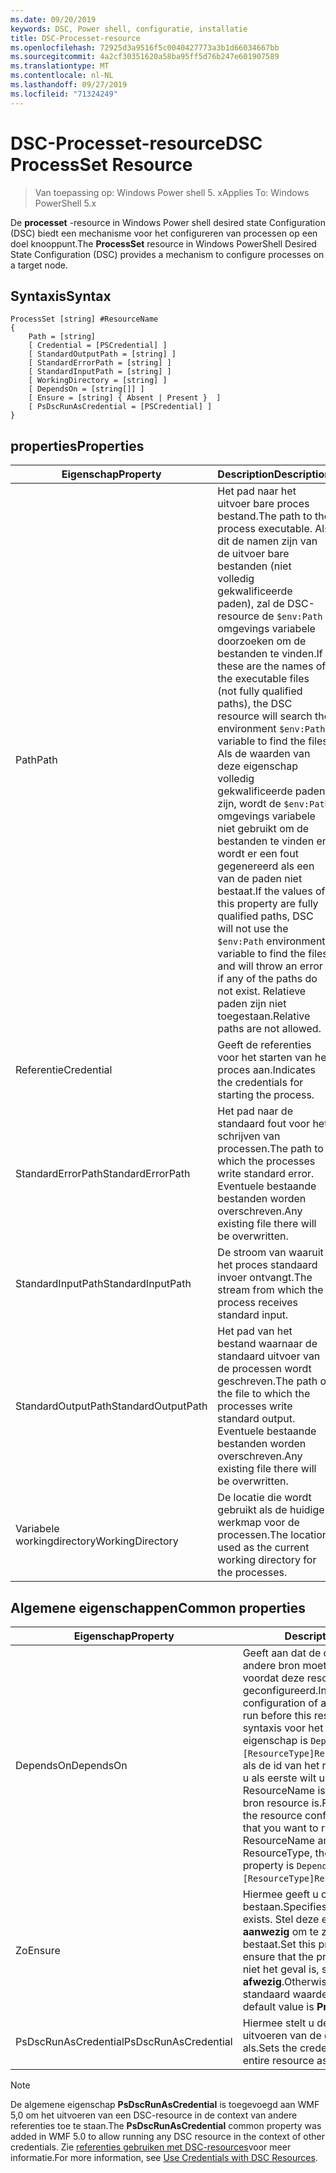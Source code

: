 ```yaml
---
ms.date: 09/20/2019
keywords: DSC, Power shell, configuratie, installatie
title: DSC-Processet-resource
ms.openlocfilehash: 72925d3a9516f5c0040427773a3b1d66034667bb
ms.sourcegitcommit: 4a2cf30351620a58ba95ff5d76b247e601907589
ms.translationtype: MT
ms.contentlocale: nl-NL
ms.lasthandoff: 09/27/2019
ms.locfileid: "71324249"
---
```

# <a name="dsc-processset-resource"></a><span data-ttu-id="69a4f-103">DSC-Processet-resource</span><span class="sxs-lookup"><span data-stu-id="69a4f-103">DSC ProcessSet Resource</span></span>

> <span data-ttu-id="69a4f-104">Van toepassing op: Windows Power shell 5. x</span><span class="sxs-lookup"><span data-stu-id="69a4f-104">Applies To: Windows PowerShell 5.x</span></span>

<span data-ttu-id="69a4f-105">De **processet** -resource in Windows Power shell desired state Configuration (DSC) biedt een mechanisme voor het configureren van processen op een doel knooppunt.</span><span class="sxs-lookup"><span data-stu-id="69a4f-105">The **ProcessSet** resource in Windows PowerShell Desired State Configuration (DSC) provides a mechanism to configure processes on a target node.</span></span>

## <a name="syntax"></a><span data-ttu-id="69a4f-106">Syntaxis</span><span class="sxs-lookup"><span data-stu-id="69a4f-106">Syntax</span></span>

```Syntax
ProcessSet [string] #ResourceName
{
    Path = [string]
    [ Credential = [PSCredential] ]
    [ StandardOutputPath = [string] ]
    [ StandardErrorPath = [string] ]
    [ StandardInputPath = [string] ]
    [ WorkingDirectory = [string] ]
    [ DependsOn = [string[]] ]
    [ Ensure = [string] { Absent | Present }  ]
    [ PsDscRunAsCredential = [PSCredential] ]
}
```

## <a name="properties"></a><span data-ttu-id="69a4f-107">properties</span><span class="sxs-lookup"><span data-stu-id="69a4f-107">Properties</span></span>

|<span data-ttu-id="69a4f-108">Eigenschap</span><span class="sxs-lookup"><span data-stu-id="69a4f-108">Property</span></span> |<span data-ttu-id="69a4f-109">Description</span><span class="sxs-lookup"><span data-stu-id="69a4f-109">Description</span></span> |
|---|---|
|<span data-ttu-id="69a4f-110">Path</span><span class="sxs-lookup"><span data-stu-id="69a4f-110">Path</span></span> |<span data-ttu-id="69a4f-111">Het pad naar het uitvoer bare proces bestand.</span><span class="sxs-lookup"><span data-stu-id="69a4f-111">The path to the process executable.</span></span> <span data-ttu-id="69a4f-112">Als dit de namen zijn van de uitvoer bare bestanden (niet volledig gekwalificeerde paden), zal de DSC-resource de `$env:Path` omgevings variabele doorzoeken om de bestanden te vinden.</span><span class="sxs-lookup"><span data-stu-id="69a4f-112">If these are the names of the executable files (not fully qualified paths), the DSC resource will search the environment `$env:Path` variable to find the files.</span></span> <span data-ttu-id="69a4f-113">Als de waarden van deze eigenschap volledig gekwalificeerde paden zijn, wordt de `$env:Path` omgevings variabele niet gebruikt om de bestanden te vinden en wordt er een fout gegenereerd als een van de paden niet bestaat.</span><span class="sxs-lookup"><span data-stu-id="69a4f-113">If the values of this property are fully qualified paths, DSC will not use the `$env:Path` environment variable to find the files, and will throw an error if any of the paths do not exist.</span></span> <span data-ttu-id="69a4f-114">Relatieve paden zijn niet toegestaan.</span><span class="sxs-lookup"><span data-stu-id="69a4f-114">Relative paths are not allowed.</span></span> |
|<span data-ttu-id="69a4f-115">Referentie</span><span class="sxs-lookup"><span data-stu-id="69a4f-115">Credential</span></span> |<span data-ttu-id="69a4f-116">Geeft de referenties voor het starten van het proces aan.</span><span class="sxs-lookup"><span data-stu-id="69a4f-116">Indicates the credentials for starting the process.</span></span> |
|<span data-ttu-id="69a4f-117">StandardErrorPath</span><span class="sxs-lookup"><span data-stu-id="69a4f-117">StandardErrorPath</span></span> |<span data-ttu-id="69a4f-118">Het pad naar de standaard fout voor het schrijven van processen.</span><span class="sxs-lookup"><span data-stu-id="69a4f-118">The path to which the processes write standard error.</span></span> <span data-ttu-id="69a4f-119">Eventuele bestaande bestanden worden overschreven.</span><span class="sxs-lookup"><span data-stu-id="69a4f-119">Any existing file there will be overwritten.</span></span> |
|<span data-ttu-id="69a4f-120">StandardInputPath</span><span class="sxs-lookup"><span data-stu-id="69a4f-120">StandardInputPath</span></span> |<span data-ttu-id="69a4f-121">De stroom van waaruit het proces standaard invoer ontvangt.</span><span class="sxs-lookup"><span data-stu-id="69a4f-121">The stream from which the process receives standard input.</span></span> |
|<span data-ttu-id="69a4f-122">StandardOutputPath</span><span class="sxs-lookup"><span data-stu-id="69a4f-122">StandardOutputPath</span></span> |<span data-ttu-id="69a4f-123">Het pad van het bestand waarnaar de standaard uitvoer van de processen wordt geschreven.</span><span class="sxs-lookup"><span data-stu-id="69a4f-123">The path of the file to which the processes write standard output.</span></span> <span data-ttu-id="69a4f-124">Eventuele bestaande bestanden worden overschreven.</span><span class="sxs-lookup"><span data-stu-id="69a4f-124">Any existing file there will be overwritten.</span></span> |
|<span data-ttu-id="69a4f-125">Variabele workingdirectory</span><span class="sxs-lookup"><span data-stu-id="69a4f-125">WorkingDirectory</span></span> |<span data-ttu-id="69a4f-126">De locatie die wordt gebruikt als de huidige werkmap voor de processen.</span><span class="sxs-lookup"><span data-stu-id="69a4f-126">The location used as the current working directory for the processes.</span></span> |

## <a name="common-properties"></a><span data-ttu-id="69a4f-127">Algemene eigenschappen</span><span class="sxs-lookup"><span data-stu-id="69a4f-127">Common properties</span></span>

|<span data-ttu-id="69a4f-128">Eigenschap</span><span class="sxs-lookup"><span data-stu-id="69a4f-128">Property</span></span> |<span data-ttu-id="69a4f-129">Description</span><span class="sxs-lookup"><span data-stu-id="69a4f-129">Description</span></span> |
|---|---|
|<span data-ttu-id="69a4f-130">DependsOn</span><span class="sxs-lookup"><span data-stu-id="69a4f-130">DependsOn</span></span> |<span data-ttu-id="69a4f-131">Geeft aan dat de configuratie van een andere bron moet worden uitgevoerd voordat deze resource wordt geconfigureerd.</span><span class="sxs-lookup"><span data-stu-id="69a4f-131">Indicates that the configuration of another resource must run before this resource is configured.</span></span> <span data-ttu-id="69a4f-132">De syntaxis voor het gebruik van deze eigenschap is `DependsOn = "[ResourceType]ResourceName"`bijvoorbeeld als de id van het resource-script blok dat u als eerste wilt uitvoeren, de naam ResourceName is en het type van de bron resource is.</span><span class="sxs-lookup"><span data-stu-id="69a4f-132">For example, if the ID of the resource configuration script block that you want to run first is ResourceName and its type is ResourceType, the syntax for using this property is `DependsOn = "[ResourceType]ResourceName"`.</span></span> |
|<span data-ttu-id="69a4f-133">Zo</span><span class="sxs-lookup"><span data-stu-id="69a4f-133">Ensure</span></span> |<span data-ttu-id="69a4f-134">Hiermee geeft u op of de processen bestaan.</span><span class="sxs-lookup"><span data-stu-id="69a4f-134">Specifies whether the processes exists.</span></span> <span data-ttu-id="69a4f-135">Stel deze eigenschap in op **aanwezig** om te zorgen dat het proces bestaat.</span><span class="sxs-lookup"><span data-stu-id="69a4f-135">Set this property to **Present** to ensure that the process exists.</span></span> <span data-ttu-id="69a4f-136">Als dat niet het geval is, stelt u deze in op **afwezig**.</span><span class="sxs-lookup"><span data-stu-id="69a4f-136">Otherwise, set it to **Absent**.</span></span> <span data-ttu-id="69a4f-137">De standaard waarde is **aanwezig**.</span><span class="sxs-lookup"><span data-stu-id="69a4f-137">The default value is **Present**.</span></span> |
|<span data-ttu-id="69a4f-138">PsDscRunAsCredential</span><span class="sxs-lookup"><span data-stu-id="69a4f-138">PsDscRunAsCredential</span></span> |<span data-ttu-id="69a4f-139">Hiermee stelt u de referentie in voor het uitvoeren van de gehele resource als.</span><span class="sxs-lookup"><span data-stu-id="69a4f-139">Sets the credential for running the entire resource as.</span></span> |

> [!NOTE]
> <span data-ttu-id="69a4f-140">De algemene eigenschap **PsDscRunAsCredential** is toegevoegd aan WMF 5,0 om het uitvoeren van een DSC-resource in de context van andere referenties toe te staan.</span><span class="sxs-lookup"><span data-stu-id="69a4f-140">The **PsDscRunAsCredential** common property was added in WMF 5.0 to allow running any DSC resource in the context of other credentials.</span></span> <span data-ttu-id="69a4f-141">Zie [referenties gebruiken met DSC-resources](../../../configurations/runasuser.md)voor meer informatie.</span><span class="sxs-lookup"><span data-stu-id="69a4f-141">For more information, see [Use Credentials with DSC Resources](../../../configurations/runasuser.md).</span></span>